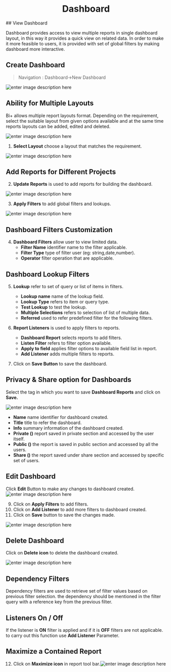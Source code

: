 
<center><h1>Dashboard</h1></center>
##  View Dashboard

<p>Dashboard provides access to view multiple reports in single dashboard layout, in this way it provides a quick view on related data. In order to make it more feasible to users, it is provided with set of global filters by making dashboard more interactive.</p>
<h2 id="create-dashboard">Create Dashboard</h2>
<blockquote>
<p>Navigation : Dashboard→New Dashboard</p>
</blockquote>
<p><img src="https://raw.githubusercontent.com/sv18042016/fp1/20367797e10c5eabfec8ab65d23699fb34843101/images/dash.png" alt="enter image description here"></p>
<h2 id="ability-for-multiple-layouts">Ability for Multiple Layouts</h2>
<p>Bi+ allows multiple report layouts format. Depending on the requirement, select the suitable layout from given options available and at the same time reports layouts can be added, edited and deleted.</p>
<p><img src="https://raw.githubusercontent.com/sv18042016/fp1/c9d6b6e9be883a4df0c62c47c8623392dc4e9e10/images/multiple_layout.png" alt="enter image description here"></p>
<ol>
<li><strong>Select  Layout</strong> choose a layout that matches the requirement.</li>
</ol>
<p><img src="https://raw.githubusercontent.com/sv18042016/fp1/c5df381a6fdd5127a3590acfc32d28528ae62449/images/dash_1.png" alt="enter image description here"></p>
<h2 id="add-reports-for-different-projects">Add Reports for Different Projects</h2>
<ol start="2">
<li><strong>Update Reports</strong> is used to add reports for building the dashboard.</li>
</ol>
<p><img src="https://raw.githubusercontent.com/sv18042016/fp1/8414a3a116f22024e677cb9e647af84aaa27f6c6/images/dash_2.png" alt="enter image description here"></p>
<ol start="3">
<li><strong>Apply Filters</strong> to add global filters and lookups.</li>
</ol>
<p><img src="https://raw.githubusercontent.com/sv18042016/fp1/6132f122dcb8f6567b9b63f0fe51d8fca0de5e01/images/dash_3.png" alt="enter image description here"></p>
<h2 id="dashboard-filters-customization">Dashboard Filters Customization</h2>
<ol start="4">
<li><strong>Dashboard Filters</strong> allow user to view limited data.
<ul>
<li><strong>Filter Name</strong> identifier name to the filter applicable.</li>
<li><strong>Filter Type</strong> type of filter user (eg: string,date,number).</li>
<li><strong>Operator</strong> filter operation that are applicable.</li>
</ul>
</li>
</ol>
<h2 id="dashboard-lookup-filters">Dashboard Lookup Filters</h2>
<ol start="5">
<li>
<p><strong>Lookup</strong>  refer to set of query or list of items in filters.</p>
<ul>
<li><strong>Lookup name</strong> name of the lookup field.</li>
<li><strong>Lookup Type</strong>  refers to item or query type.</li>
<li><strong>Test Lookup</strong> to test the lookup.</li>
<li><strong>Multiple Selections</strong> refers to selection of list of multiple data.</li>
<li><strong>Referred</strong> used to refer predefined filter for the following filters.</li>
</ul>
</li>
<li>
<p><strong>Report Listeners</strong> is used to apply filters to reports.</p>
<ul>
<li><strong>Dashboard Report</strong> selects reports to add filters.</li>
<li><strong>Listen Filter</strong> refers to filter option available.</li>
<li><strong>Apply to field</strong>  applies filter options to available field list in report.</li>
<li><strong>Add Listener</strong> adds multiple filters to reports.</li>
</ul>
</li>
<li>
<p>Click on <strong>Save Button</strong> to save the dashboard.</p>
</li>
</ol>
<h2 id="privacy--share-option-for-dashboards">Privacy &amp; Share option for Dashboards</h2>
<p>Select the tag in which you want to save <strong>Dashboard Reports</strong>  and click on <strong>Save.</strong></p>
<p><img src="https://raw.githubusercontent.com/sv18042016/fp1/0fb2c0fe9fbc99b6ac2cd3d818fe7533a74872b8/images/2018-02-06_16-09-56.png" alt="enter image description here"></p>
<ul>
<li><strong>Name</strong> name identifier for dashboard created.</li>
<li><strong>Title</strong> title to refer the dashboard.</li>
<li><strong>Info</strong> summary information of the dashboard created.</li>
<li><strong>Private ()</strong> report saved in private section and accessed by the user itself.</li>
<li><strong>Public ()</strong> the report is saved in public section and accessed by all the users.</li>
<li><strong>Share ()</strong> the report saved under share section and accessed by specific set of users.</li>
</ul>
<h2 id="edit---dashboard">Edit   Dashboard</h2>
<p>Click  <strong>Edit</strong> Button to make any changes to dashboard created.<br>
<img src="https://raw.githubusercontent.com/sv18042016/fp1/32cd07ab577aaece73d4b9b7f53010680bda5fa0/images/edit_dash2.png" alt="enter image description here"></p>
<ol start="9">
<li>Click on <strong>Apply Filters</strong> to add filters.</li>
<li>Click on <strong>Add Listener</strong> to add more filters to dashboard created.</li>
<li>Click on <strong>Save</strong> button to save the changes made.</li>
</ol>
<p><img src="https://raw.githubusercontent.com/sv18042016/fp1/8ddfd637b9b4be13275803e28d16a23a8fb52666/images/dash_edi3.png" alt="enter image description here"></p>
<h2 id="delete-dashboard">Delete Dashboard</h2>
<p>Click on <strong>Delete icon</strong> to delete the dashboard created.</p>
<p><img src="https://raw.githubusercontent.com/sv18042016/fp1/666070bb576904871a67ced2eb5388f9bcd1e142/images/dash_del.png" alt="enter image description here"></p>
<h2 id="dependency-filters">Dependency Filters</h2>
<p>Dependency filters are used to retrieve  set of filter values based on previous filter selection. the dependency should be mentioned in the filter query with a reference key from the previous filter.</p>
<h2 id="listeners-on--off">Listeners On / Off</h2>
<p>If the listener is <strong>ON</strong> filter is applied and if it is <strong>OFF</strong> filters are not applicable. to carry out this function use <strong>Add Listener</strong> Parameter.</p>
<h2 id="maximize-a-contained-report">Maximize a Contained Report</h2>
<ol start="12">
<li>Click on <strong>Maximize icon</strong> in report tool bar.<img src="https://raw.githubusercontent.com/sv18042016/fp1/078a756c7f5ed60ca10511acdbae528ea7f7cc16/images/repo_max.png" alt="enter image description here"></li>
</ol>

<!--stackedit_data:
eyJoaXN0b3J5IjpbLTUyMjE5ODMwNl19
-->